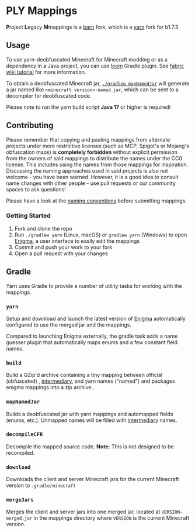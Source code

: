 # PLY Mappings

**P**roject **L**egacy **M**mappings is a [barn](https://github.com/babric/barn) fork, which is a [yarn](https://github.com/FabricMC/yarn) fork for b1.7.3

## Usage

To use yarn-deobfuscated Minecraft for Minecraft modding or as a dependency in a Java project, you can
use [loom](https://github.com/babric/fabric-loom) Gradle plugin.
See [fabric wiki tutorial](https://fabricmc.net/wiki/tutorial:setup) for more information.

To obtain a deobfuscated Minecraft jar, [`./gradlew mapNamedJar`](#mapNamedJar) will generate a jar named
like `<minecraft version>-named.jar`, which can be sent to a decompiler for deobfuscated code.

Please note to run the yarn build script **Java 17** or higher is required!

## Contributing

Please remember that copying and pasting mappings from alternate projects under more restrictive licenses (such as MCP,
Spigot's or Mojang's obfuscation maps)
is **completely forbidden** without explicit permission from the owners of said mappings to distribute the names under
the CC0 license. This includes using the names from those mappings for inspiration. Discussing the naming approaches
used in said projects is also not welcome - you have been warned. However, it is a good idea to consult name changes
with other people - use pull requests or our community spaces to ask questions!

Please have a look at the [naming conventions](/CONVENTIONS.md) before submitting mappings.

### Getting Started

1. Fork and clone the repo
2. Run `./gradlew yarn` (Linux, macOS) or `gradlew yarn` (Windows) to open [Enigma](https://github.com/FabricMC/Enigma),
   a user interface to easily edit the mappings
3. Commit and push your work to your fork
4. Open a pull request with your changes

## Gradle

Yarn uses Gradle to provide a number of utility tasks for working with the mappings.

### `yarn`

Setup and download and launch the latest version of [Enigma](https://github.com/FabricMC/Enigma) automatically
configured to use the merged jar and the mappings.

Compared to launching Enigma externally, the gradle task adds a name guesser plugin that automatically maps enums and a
few constant field names.

### `build`

Build a GZip'd archive containing a tiny mapping between official (obfuscated)
, [intermediary](https://github.com/FabricMC/intermediary), and yarn names ("named") and packages enigma mappings into a
zip archive..

### `mapNamedJar`

Builds a deobfuscated jar with yarn mappings and automapped fields (enums, etc.). Unmapped names will be filled
with [intermediary](https://github.com/FabricMC/Intermediary) names.

### `decompileCFR`

Decompile the mapped source code. **Note:** This is not designed to be recompiled.

### `download`

Downloads the client and server Minecraft jars for the current Minecraft version to `.gradle/minecraft`

### `mergeJars`

Merges the client and server jars into one merged jar, located at `VERSION-merged.jar` in the mappings directory
where `VERSION` is the current Minecraft version.
